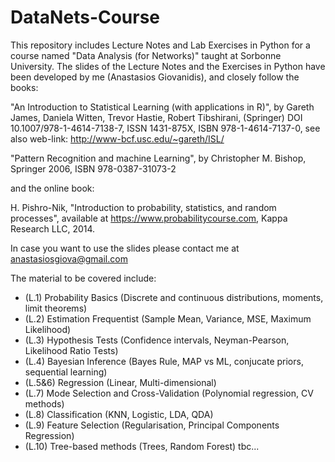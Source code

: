# DataNets-Course
This repository includes Lecture Notes and Lab Exercises in Python for a course named "Data Analysis (for Networks)" taught at Sorbonne University. 
The slides of the Lecture Notes and the Exercises in Python have been developed by me (Anastasios Giovanidis), and closely follow the books:

"An Introduction to Statistical Learning (with applications in R)", by Gareth James, Daniela Witten, Trevor Hastie, Robert Tibshirani, (Springer) DOI 10.1007/978-1-4614-7138-7, ISSN 1431-875X, ISBN 978-1-4614-7137-0, see also web-link: http://www-bcf.usc.edu/~gareth/ISL/

"Pattern Recognition and machine Learning", by Christopher M. Bishop, Springer 2006, ISBN 978-0387-31073-2

and the online book:

H. Pishro-Nik, "Introduction to probability, statistics, and random processes", available at https://www.probabilitycourse.com, Kappa Research LLC, 2014.

In case you want to use the slides please contact me at anastasiosgiova@gmail.com

The material to be covered include:
- (L.1) Probability Basics (Discrete and continuous distributions, moments, limit theorems)
- (L.2) Estimation Frequentist (Sample Mean, Variance, MSE, Maximum Likelihood)
- (L.3) Hypothesis Tests (Confidence intervals, Neyman-Pearson, Likelihood Ratio Tests)
- (L.4) Bayesian Inference (Bayes Rule, MAP vs ML, conjucate priors, sequential learning)
- (L.5&6) Regression (Linear, Multi-dimensional)
- (L.7) Mode Selection and Cross-Validation (Polynomial regression, CV methods)
- (L.8) Classification (KNN, Logistic, LDA, QDA)
- (L.9) Feature Selection (Regularisation, Principal Components Regression)
- (L.10) Tree-based methods (Trees, Random Forest)
tbc...

